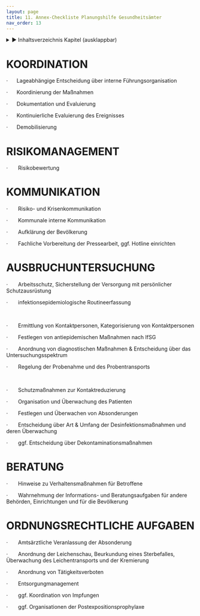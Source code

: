 ```yaml
---
layout: page
title: 11. Annex-Checkliste Planungshilfe Gesundheitsämter
nav_order: 13
---
```

 
<details markdown="block"> 
  <summary> 
      &#9658; Inhaltsverzeichnis Kapitel (ausklappbar) 
  </summary>
 
1. TOC
{:toc}
 </details>
 
   <p></p>
 
 
# KOORDINATION

·      Lageabhängige Entscheidung über interne Führungsorganisation

·      Koordinierung der Maßnahmen

·      Dokumentation und Evaluierung

·      Kontinuierliche Evaluierung des Ereignisses

·      Demobilisierung

# RISIKOMANAGEMENT

·       Risikobewertung

# KOMMUNIKATION

·       Risiko- und Krisenkommunikation

·       Kommunale interne Kommunikation

·       Aufklärung der Bevölkerung

·       Fachliche Vorbereitung der Pressearbeit, ggf. Hotline einrichten

# AUSBRUCHUNTERSUCHUNG

·       Arbeitsschutz, Sicherstellung der Versorgung mit persönlicher
Schutzausrüstung

·       infektionsepidemiologische Routineerfassung

 

·       Ermittlung von Kontaktpersonen, Kategorisierung von
Kontaktpersonen

·       Festlegen von antiepidemischen Maßnahmen nach IfSG

·       Anordnung von diagnostischen Maßnahmen & Entscheidung über das
Untersuchungsspektrum

·       Regelung der Probenahme und des Probentransports

 

·       Schutzmaßnahmen zur Kontaktreduzierung

·       Organisation und Überwachung des Patienten

·       Festlegen und Überwachen von Absonderungen

·       Entscheidung über Art & Umfang der Desinfektionsmaßnahmen und
deren Überwachung

·       ggf. Entscheidung über Dekontaminationsmaßnahmen

# BERATUNG

·       Hinweise zu Verhaltensmaßnahmen für Betroffene

·       Wahrnehmung der Informations- und Beratungsaufgaben für andere
Behörden, Einrichtungen und für die Bevölkerung

# ORDNUNGSRECHTLICHE AUFGABEN

·       Amtsärztliche Veranlassung der Absonderung

·       Anordnung der Leichenschau, Beurkundung eines Sterbefalles,
Überwachung des Leichentransports und der Kremierung

·       Anordnung von Tätigkeitsverboten

·       Entsorgungmanagement

·       ggf. Koordination von Impfungen

·       ggf. Organisationen der Postexpositionsprophylaxe

<div class="section fnlist" data-role="doc-footnotes">

</div>
